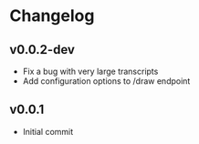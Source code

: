 # Changelog

<!--
Newest changes should be on top.

This document is user facing. Please word the changes in such a way
that users understand how the changes affect the new version.
-->

## v0.0.2-dev
- Fix a bug with very large transcripts
- Add configuration options to /draw endpoint

## v0.0.1
- Initial commit
